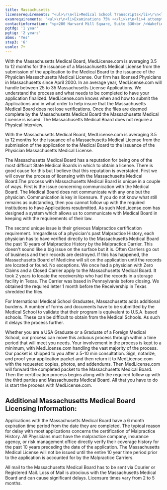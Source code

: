 ```yaml
---
title: Massachusetts
licenserequirements: "<ul>\r\n<li>Medical School Transcripts</li>\r\n<li>Medical School Form</li>\r\n<li>Medical School Clinical Forms (if International)</li>\r\n<li>All State Medical Licenses</li>\r\n<li>All Internships/Residency/Fellowships</li>\r\n<li>ECFMG CVS Report</li>\r\n<li>Fifth Pathway and ECFMG Exam Chart (if 5th Pathway)</li>\r\n<li>All State and National Exams (USMLE/FLEX/NBOME/NBME)</li>\r\n<li>NPDB-HIPDB Report</li>\r\n<li>AMA/AOA Profile</li>\r\n<li>Malpractice Insurance Verifications - past 10 years</li>\r\n<li>Employment / Privileges - past 2 years</li>\r\n<li>1 Physician Reference</li>\r\n</ul>"
examrequirements: "<ul>\r\n<li>Examinations 75% +</li>\r\n<li>4 attempt limit on Step 3 of USMLE (waiver possible)</li>\r\n<li>10 year limit- USMLE</li>\r\n<li>1 year PGY for USA Grads</li>\r\n<li>2 years PGY for International Grads</li>\r\n<li>10 year rule - SPEX required (Exempt if Board Certified)</li>\r\n<li>State Exam Accepted if Pre-1975</li>\r\n</ul>"
contactinformation: "<p>200 Harvard Mill Square, Suite 330<br />Wakefield, MA 01880<br />Phone: (781) 876-8200<br />Fax: (781) 876-8384</p>\r\n<p><a href=\"http://medicalrecruiting.com/mass-med-board/\">www.massmedboard.org</a></p>"
pgtdg: '1 year'
pgtig: '2 years'
abms: 'Yes'
step3: '6'
usmle: 7+
---
```


<p>With the Massachusetts Medical Board, MedLicense.com is averaging 3.5 to 12 months for the issuance of a Massachusetts Medical License from the submission of the application to the Medical Board to the issuance of the Physician Massachusetts Medical License. Our firm has licensed Physicians in Massachusetts since April 2000. In an average year, MedLicense.com will handle between 25 to 35 Massachusetts License Applications. We understand the process and what needs to be completed to have your application finalized. MedLicense.com knows when and how to submit the Applications and in what order to help insure that the Massachusetts Medical Board does not lose verifications. Once the files are deemed complete by the Massachusetts Medical Board the Massachusetts Medical License is issued. The Massachusetts Medical Board does not require a Physical Interview.</p>
<p>With the Massachusetts Medical Board, MedLicense.com is averaging 3.5 to 12 months for the issuance of a Massachusetts Medical License from the submission of the application to the Medical Board to the issuance of the Physician Massachusetts Medical License.</p>
<p>The Massachusetts Medical Board has a reputation for being one of the most difficult State Medical Boards in which to obtain a license. There is good cause for this but I believe that this reputation is overstated. First we will cover the process of licensing with the Massachusetts Medical Board.The process with Massachusetts Medical Board is unique in a couple of ways. First is the issue concerning communication with the Medical Board. The Medical Board does not communicate with any one but the physician. Communication is key in licensure. If you do not know what still remains as outstanding, then you cannot follow up with the required institutions to have Applications resubmitted. As such MedLicense.com has designed a system which allows us to communicate with Medical Board in keeping with the requirements of their law.</p>
<p>The second unique issue is their grievous Malpractice certification requirement. Irregardless of a physician's past Malpractice History, each physician has to have verified directly to the Massachusetts Medical Board the past 10 years of Malpractice History by the Malpractice Carrier. This doesn't sound like a big issue on the surface but it is. Often Carriers go out of business and their records are destroyed. If this has happened, the Massachusetts Board of Medicine will sit on the application until the records are located or found. No exceptions. We once had a physician with Zero Claims and a Closed Carrier apply to the Massachusetts Medical Board. It took 2 years to locate the receivership who had the records in a storage facility in Texas. The Carrier was based in Pennsylvania before closing. We obtained the required letter 1 month before the Receivership in Texas shredded the files.</p>
<p>For International Medical School Graduates, Massachusetts adds additional burdens. A number of forms and documents have to be submitted by the Medical School to validate that their program is equivalent to U.S.A. based schools. These can be difficult to obtain from the Medical Schools. As such it delays the process further.</p>
<p>Whether you are a USA Graduate or a Graduate of a Foreign Medical School, our process can move this arduous process through within a time period that will meet you needs. Your involvement in the process is kept to a minimum, with MedLicense.com handling the vast majority of the process. Our packet is shipped to you after a 5-10 min consultation. Sign, notarize, and proof your application packet and then return it to MedLicense.com with the requested copies, photos, and addendums. Then MedLicense.com will forward the completed packet to the Massachusetts Medical Board. Then the certification process begins along with the required follow up with the third parties and Massachusetts Medical Board. All that you have to do is start the process with MedLicense.com.</p>
<h2 id="mcetoc_1cdqhb6ob0">Additional Massachusetts Medical Board Licensing Information:</h2>
<p>Applications with the Massachusetts Medical Board have a 6 month expiration time period from the date they are completed. The typical reason for delay with most applications concerns the certification of Malpractice History. All Physicians must have the malpractice company, insurance agency, or risk management office directly verify their coverage history for the past 10 years preceding the date of the application. The Massachusetts Medical License will not be issued until the entire 10 year time period prior to the application is accounted for by the Malpractice Carriers.</p>
<p>All mail to the Massachusetts Medical Board has to be sent via Courier or Registered Mail. Loss of Mail is atrocious with the Massachusetts Medical Board and can cause significant delays. Licensure times vary from 2 to 5 months.</p>